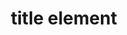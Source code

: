 ---
{
  "title": "title element",
  "description": "The title of an SVG",
  "category": "svg",
  "keywords": [
    "title element"
  ],
  "last_test_date": "2018-12-14",
  "test_results_url": "https://a11ysupport.io/tech/svg/title_element",
  "stats": {
    "jaws": {
      "chrome": {
        "65": "y"
      },
      "ie": {
        "11": "u"
      },
      "firefox": {
        "64": "n"
      }
    },
    "narrator": {
      "edge": {
        "44": "n"
      }
    },
    "nvda": {
      "firefox": {
        "64": "n"
      },
      "chrome": {
        "all": "u"
      }
    },
    "talkback": {
      "and_chr": {
        "65": "y"
      }
    },
    "vo_ios": {
      "ios_saf": {
        "12.1": "n"
      }
    },
    "vo_macos": {
      "safari": {
        "12.0.2": "n"
      }
    },
    "dragon_win": {
      "chrome": {
        "all": "u"
      }
    },
    "va_and": {
      "and_chr": {
        "all": "u"
      }
    },
    "orca": {
      "firefox": {
        "all": "u"
      }
    },
    "vc_ios": {
      "ios_saf": {
        "all": "u"
      }
    },
    "vc_macos": {
      "safari": {
        "all": "u"
      }
    },
    "wsr": {
      "chrome": {
        "all": "u"
      }
    }
  },
  "links": {
    "SVG accessible name and description computation": "https://www.w3.org/TR/svg-aam-1.0/#mapping_additional_nd"
  }
}
---